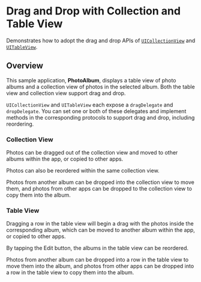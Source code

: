 # Drag and Drop with Collection and Table View

Demonstrates how to adopt the drag and drop APIs of [`UICollectionView`](https://developer.apple.com/documentation/uikit/uicollectionview) and [`UITableView`](https://developer.apple.com/documentation/uikit/uitableview).

## Overview

This sample application, **PhotoAlbum**, displays a table view of photo albums and a collection view of photos in the selected album. Both the table view and collection view support drag and drop.

`UICollectionView` and `UITableView` each expose a `dragDelegate` and `dropDelegate`. You can set one or both of these delegates and implement methods in the corresponding protocols to support drag and drop, including reordering.

### Collection View

Photos can be dragged out of the collection view and moved to other albums within the app, or copied to other apps.

Photos can also be reordered within the same collection view.

Photos from another album can be dropped into the collection view to move them, and photos from other apps can be dropped to the collection view to copy them into the album.

### Table View

Dragging a row in the table view will begin a drag with the photos inside the corresponding album, which can be moved to another album within the app, or copied to other apps.

By tapping the Edit button, the albums in the table view can be reordered.

Photos from another album can be dropped into a row in the table view to move them into the album, and photos from other apps can be dropped into a row in the table view to copy them into the album.
